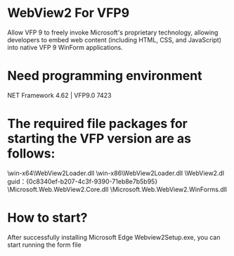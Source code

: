 # WebView2 For VFP9 
Allow VFP 9 to freely invoke Microsoft's proprietary technology, allowing developers to embed web content (including HTML, CSS, and JavaScript) into native VFP 9 WinForm applications. ‌

# Need programming environment
  NET Framework 4.62 | VFP9.0 7423
  
# The required file packages for starting the VFP version are as follows:
\win-x64\WebView2Loader.dll
\win-x86\WebView2Loader.dll
\WebView2.dl    						guid：{0c8340ef-b207-4c3f-9390-71eb8e7b5b95}
\Microsoft.Web.WebView2.Core.dll
\Microsoft.Web.WebView2.WinForms.dll
# How to start?
After successfully installing Microsoft Edge Webview2Setup.exe, you can start running the form file
